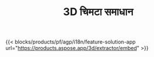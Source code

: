 ﻿---
title: 3D चिमटा समाधान 
weight: 7730
url: /hi/extractor
limit: 
description: कन्वर्ट 3D करने के लिए फ़ाइल Autodesk, Draco, Wavefront, 3D स्टूडियो और कई अन्य प्रारूपों
---
{{< blocks/products/pf/agp/i18n/feature-solution-app url="https://products.aspose.app/3d/extractor/embed" >}} 
